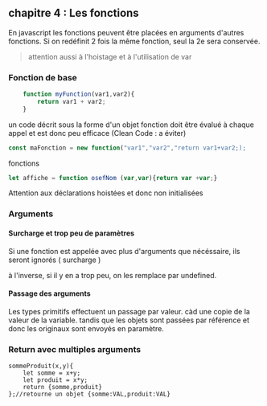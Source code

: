 ## chapitre 4 : Les fonctions


En javascript les fonctions peuvent être placées en arguments d'autres fonctions. Si on redéfinit 2 fois la même fonction, seul la 2e sera conservée. 

> attention aussi à l'hoistage et à l'utilisation de var

### Fonction de base

``` javascript
    function myFunction(var1,var2){
        return var1 + var2;
    }
```

un code décrit sous la forme d'un objet fonction doit être évalué à chaque appel et est donc peu efficace (Clean Code : a éviter)

``` javascript
const maFonction = new function("var1","var2","return var1+var2;);
```

fonctions
``` javascript
let affiche = function osefNom (var,var){return var +var;}
```
Attention aux déclarations hoistées et donc non initialisées

### Arguments 

#### Surcharge et trop peu de paramètres

Si une fonction est appelée avec plus d'arguments que nécéssaire, ils seront ignorés ( surcharge )

à l'inverse, si il y en a trop peu, on les remplace par undefined.

#### Passage des arguments

Les types primitifs effectuent un passage par valeur. càd une copie de la valeur de la variable. tandis que les objets sont passées par référence et donc les originaux sont envoyés en paramètre.

### Return avec multiples arguments

``` javascipt
sommeProduit(x,y){
    let somme = x+y;
    let produit = x*y;
    return {somme,produit}
};//retourne un objet {somme:VAL,produit:VAL}
```